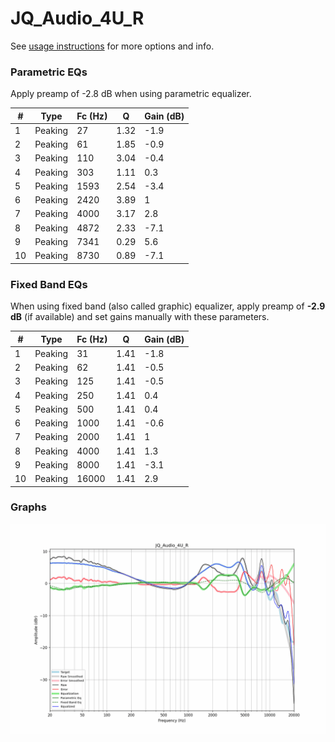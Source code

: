 # JQ_Audio_4U_R
See [usage instructions](https://github.com/jaakkopasanen/AutoEq#usage) for more options and info.

### Parametric EQs
Apply preamp of -2.8 dB when using parametric equalizer.

|   # | Type    |   Fc (Hz) |    Q |   Gain (dB) |
|-----|---------|-----------|------|-------------|
|   1 | Peaking |        27 | 1.32 |        -1.9 |
|   2 | Peaking |        61 | 1.85 |        -0.9 |
|   3 | Peaking |       110 | 3.04 |        -0.4 |
|   4 | Peaking |       303 | 1.11 |         0.3 |
|   5 | Peaking |      1593 | 2.54 |        -3.4 |
|   6 | Peaking |      2420 | 3.89 |         1   |
|   7 | Peaking |      4000 | 3.17 |         2.8 |
|   8 | Peaking |      4872 | 2.33 |        -7.1 |
|   9 | Peaking |      7341 | 0.29 |         5.6 |
|  10 | Peaking |      8730 | 0.89 |        -7.1 |

### Fixed Band EQs
When using fixed band (also called graphic) equalizer, apply preamp of **-2.9 dB** (if available) and set gains manually with these parameters.

|   # | Type    |   Fc (Hz) |    Q |   Gain (dB) |
|-----|---------|-----------|------|-------------|
|   1 | Peaking |        31 | 1.41 |        -1.8 |
|   2 | Peaking |        62 | 1.41 |        -0.5 |
|   3 | Peaking |       125 | 1.41 |        -0.5 |
|   4 | Peaking |       250 | 1.41 |         0.4 |
|   5 | Peaking |       500 | 1.41 |         0.4 |
|   6 | Peaking |      1000 | 1.41 |        -0.6 |
|   7 | Peaking |      2000 | 1.41 |         1   |
|   8 | Peaking |      4000 | 1.41 |         1.3 |
|   9 | Peaking |      8000 | 1.41 |        -3.1 |
|  10 | Peaking |     16000 | 1.41 |         2.9 |

### Graphs
![](./JQ_Audio_4U_R.png)
